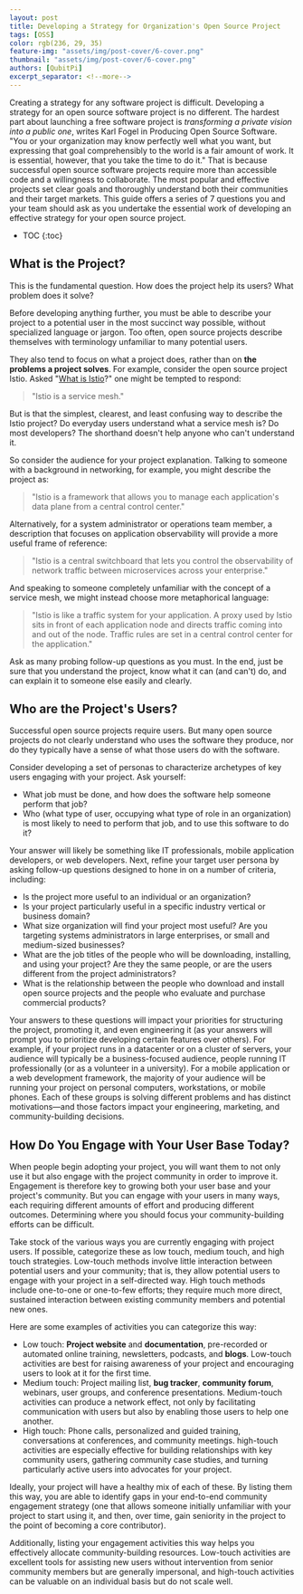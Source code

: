 ```yaml
---
layout: post
title: Developing a Strategy for Organization's Open Source Project
tags: [OSS]
color: rgb(236, 29, 35)
feature-img: "assets/img/post-cover/6-cover.png"
thumbnail: "assets/img/post-cover/6-cover.png"
authors: [QubitPi]
excerpt_separator: <!--more-->
---
```


<!--more-->

Creating a strategy for any software project is difficult. Developing a strategy for an open source software project is
no different. The hardest part about launching a free software project is _transforming a private vision into a public 
one_, writes Karl Fogel in Producing Open Source Software. "You or your organization may know perfectly well what you
want, but expressing that goal comprehensibly to the world is a fair amount of work. It is essential, however, that you 
take the time to do it." That is because successful open source software projects require more than accessible code and
a willingness to collaborate. The most popular and effective projects set clear goals and thoroughly understand both
their communities and their target markets. This guide offers a series of 7 questions you and your team should ask as
you undertake the essential work of developing an effective strategy for your open source project.

* TOC
{:toc}


What is the Project?
--------------------

This is the fundamental question. How does the project help its users? What problem does it solve?

Before developing anything further, you must be able to describe your project to a potential user in the most succinct
way possible, without specialized language or jargon. Too often, open source projects describe themselves with
terminology unfamiliar to many potential users.

They also tend to focus on what a project does, rather than on **the problems a project solves**. For example, consider
the open source project Istio. Asked "[What is Istio](https://www.redhat.com/en/topics/microservices/what-is-istio)?"
one might be tempted to respond:

> "Istio is a service mesh."

But is that the simplest, clearest, and least confusing way to describe the Istio project? Do everyday users understand 
what a service mesh is? Do most developers? The shorthand doesn't help anyone who can't understand it.

So consider the audience for your project explanation. Talking to someone with a background in networking, for example,
you might describe the project as:

> "Istio is a framework that allows you to manage each application's data plane from a central control center."

Alternatively, for a system administrator or operations team member, a description that focuses on application
observability will provide a more useful frame of reference:

> "Istio is a central switchboard that lets you control the observability of network traffic between microservices
> across your enterprise."

And speaking to someone completely unfamiliar with the concept of a service mesh, we might instead choose more
metaphorical language:

> "Istio is like a traffic system for your application. A proxy used by Istio sits in front of each application node and 
> directs traffic coming into and out of the node. Traffic rules are set in a central control center for the
> application."

Ask as many probing follow-up questions as you must. In the end, just be sure that you understand the project, know what
it can (and can't) do, and can explain it to someone else easily and clearly.


Who are the Project's Users?
----------------------------

Successful open source projects require users. But many open source projects do not clearly understand who uses the 
software they produce, nor do they typically have a sense of what those users do with the software.

Consider developing a set of personas to characterize archetypes of key users engaging with your project. Ask yourself:

* What job must be done, and how does the software help someone perform that job?
* Who (what type of user, occupying what type of role in an organization) is most likely to need to perform that job,
  and to use this software to do it?

Your answer will likely be something like IT professionals, mobile application developers, or web developers. Next,
refine your target user persona by asking follow-up questions designed to hone in on a number of criteria, including:

* Is the project more useful to an individual or an organization?
* Is your project particularly useful in a specific industry vertical or business domain?
* What size organization will find your project most useful? Are you targeting systems administrators in large
  enterprises, or small and medium-sized businesses?
* What are the job titles of the people who will be downloading, installing, and using your project? Are they the same 
  people, or are the users different from the project administrators?
* What is the relationship between the people who download and install open source projects and the people who evaluate
  and purchase commercial products?

Your answers to these questions will impact your priorities for structuring the project, promoting it, and even
engineering it (as your answers will prompt you to prioritize developing certain features over others). For example, if 
your project runs in a datacenter or on a cluster of servers, your audience will typically be a business-focused
audience, people running IT professionally (or as a volunteer in a university). For a mobile application or a web 
development framework, the majority of your audience will be running your project on personal computers, workstations,
or mobile phones. Each of these groups is solving different problems and has distinct motivations—and those factors
impact your engineering, marketing, and community-building decisions.


How Do You Engage with Your User Base Today?
--------------------------------------------

When people begin adopting your project, you will want them to not only use it but also engage with the project
community in order to improve it. Engagement is therefore key to growing both your user base and your project's
community. But you can engage with your users in many ways, each requiring different amounts of effort and producing 
different outcomes. Determining where you should focus your community-building efforts can be difficult.

Take stock of the various ways you are currently engaging with project users. If possible, categorize these as low
touch, medium touch, and high touch strategies. Low-touch methods involve little interaction between potential users and 
your community; that is, they allow potential users to engage with your project in a self-directed way. High touch
methods include one-to-one or one-to-few efforts; they require much more direct, sustained interaction between existing 
community members and potential new ones.

Here are some examples of activities you can categorize this way:

* Low touch: **Project website** and **documentation**, pre-recorded or automated online training, newsletters,
  podcasts, and **blogs**. Low-touch activities are best for raising awareness of your project and encouraging users to 
  look at it for the first time.
* Medium touch: Project mailing list, **bug tracker**, **community forum**, webinars, user groups, and conference 
  presentations. Medium-touch activities can produce a network effect, not only by facilitating communication with users 
  but also by enabling those users to help one another.
* High touch: Phone calls, personalized and guided training, conversations at conferences, and community meetings. 
  high-touch activities are especially effective for building relationships with key community users, gathering
  community case studies, and turning particularly active users into advocates for your project.

Ideally, your project will have a healthy mix of each of these. By listing them this way, you are able to identify gaps
in your end-to-end community engagement strategy (one that allows someone initially unfamiliar with your project to
start using it, and then, over time, gain seniority in the project to the point of becoming a core contributor).

Additionally, listing your engagement activities this way helps you effectively allocate community-building resources. 
Low-touch activities are excellent tools for assisting new users without intervention from senior community members but 
are generally impersonal, and high-touch activities can be valuable on an individual basis but do not scale well.

